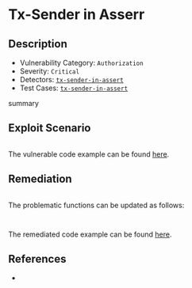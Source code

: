 # Tx-Sender in Asserr
## Description
- Vulnerability Category: `Authorization`
- Severity: `Critical`
- Detectors: [`tx-sender-in-assert`](https://github.com/CoinFabrik/stacy/blob/main/stacks_analyzer/detectors/TxSenderInAssert.py)
- Test Cases: [`tx-sender-in-assert`](https://github.com/CoinFabrik/stacy/tree/main/tests/tx_sender_in_assert)

summary

## Exploit Scenario

```clarity

```


The vulnerable code example can be found [here]().

## Remediation

```clarity

```

The problematic functions can be updated as follows:

```clarity
    
```



The remediated code example can be found [here]().



## References
- []()
